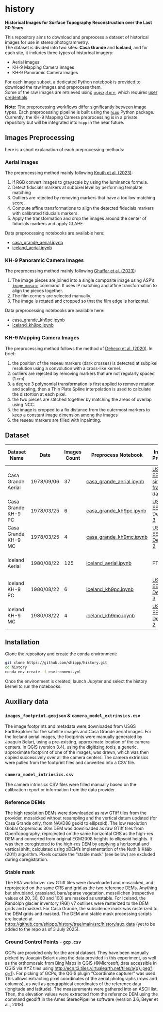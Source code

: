 # history

**Historical Images for Surface Topography Reconstruction over the Last 50 Years**

This repository aims to download and preprocess a dataset of historical images for use in stereo photogrammetry.  
The dataset is divided into two sites: **Casa Grande** and **Iceland**, and for each site, it includes three types of historical imagery:

- Aerial images  
- KH-9 Mapping Camera images  
- KH-9 Panoramic Camera images  

For each image subset, a dedicated Python notebook is provided to download the raw images and preprocess them.  
Some of the raw images are retrieved using [`usgsxplore`](https://github.com/adehecq/usgs_explorer/), which requires [user credentials](https://github.com/adehecq/usgs_explorer?tab=readme-ov-file#credentials).

**Note:** The preprocessing workflows differ significantly between image types. Each preprocessing pipeline is built using the [`hipp`](https://github.com/shippp/hipp) Python package. Currently, the KH-9 Mapping Camera preprocessing is in a private repository but will be integrated into `hipp` in the near future.

## Images Preprocessing

here is a short explanation of each preprocessing methods:

### Aerial Images

The preprocessing method mainly following [Knuth et al. (2023)](https://www.sciencedirect.com/science/article/pii/S0034425722004850?via%3Dihub):

1. If RGB convert images to grayscale by using the luminance formula.
2. Detect fiducials markers at subpixel level by performing template matching
3. Outliers are rejected by removing markers that have a too low matching score.
4. Compute affine transformations to align the detected fiducials markers with calibrated fiducials markers.
5. Apply the transformation and crop the images around the center of fiducials markers and apply CLAHE.

Data preprocessing notebooks are available here:

- [casa_grande_aerial.ipynb](https://github.com/shippp/history/blob/main/notebooks/casa_grande_aerial.ipynb)
- [iceland_aerial.ipynb](https://github.com/shippp/history/blob/main/notebooks/iceland_aerial.ipynb)

### KH-9 Panoramic Camera Images

The preprocessing method mainly following [Ghuffar et al. (2023)](https://tc.copernicus.org/articles/17/1299/2023/):

1. The image pieces are joined into a single composite image using ASP’s [`image_mosaic`](https://stereopipeline.readthedocs.io/en/latest/tools/image_mosaic.html) command. It uses IP matching and affine transformation to align the pieces together.
2. The film corners are selected manually.
3. The image is rotated and cropped so that the film edge is horizontal.

Data preprocessing notebooks are available here:

- [casa_grande_kh9pc.ipynb](https://github.com/shippp/history/blob/main/notebooks/casa_grande_kh9pc.ipynb)
- [iceland_kh9pc.ipynb](https://github.com/shippp/history/blob/main/notebooks/iceland_kh9pc.ipynb)

### KH-9 Mapping Camera Images

The preprocessing method follows the method of [Dehecq et al. (2020)](https://www.frontiersin.org/journals/earth-science/articles/10.3389/feart.2020.566802/full). In brief:

1. the position of the reseau markers (dark crosses) is detected at subpixel resolution using a convolution with a cross-like kernel.
2. outliers are rejected by removing markers that are not regularly spaced (1 cm)
3. a degree 3 polynomial transformation is first applied to remove rotation and scaling, then a Thin Plate Spline interpolation is used to calculate the distortion at each pixel.
4. the two pieces are stitched together by matching the areas of overlap using NCC.
5. the image is cropped to a fix distance from the outermost markers to keep a constant image dimension among the images
6. the reseau markers are filled with inpainting.

## Dataset

| Dataset Name | Date | Images Count | Preprocess Notebook | Images Provider| Preprocessed images size | Raw images size| Bounding Box |
|--|--|--|--|--|--|--|--|
| Casa Grande Aerial | 1978/09/06 | 37 | [casa_grande_aerial.ipynb](notebooks/casa_grande_aerial.ipynb)| [USGS EE](https://earthexplorer.usgs.gov/), [single frame dataset](https://www.usgs.gov/centers/eros/science/usgs-eros-archive-aerial-photography-aerial-photo-single-frames?qt-science_center_objects=0#qt-science_center_objects)| 2.6 Go | 7.2 Go |-111.913862   32.699015 -111.685857   32.942928|
| Casa Grande KH-9 PC | 1978/03/25 | 6 |[casa_grande_kh9pc.ipynb](notebooks/casa_grande_kh9pc.ipynb) | [USGS EE](https://earthexplorer.usgs.gov/), [Declass 3](https://www.usgs.gov/centers/eros/science/usgs-eros-archive-declassified-data-declassified-satellite-imagery-3) | 43 Go | 47 Go |-113.535   32.28  -109.812   33.25|
| Casa Grande KH-9 MC | 1978/03/25 | 4 | [casa_grande_kh9mc.ipynb](https://github.com/shippp/history/blob/main/notebooks/casa_grande_kh9mc.ipynb)| [USGS EE](https://earthexplorer.usgs.gov/), [Declass 2](https://www.usgs.gov/centers/eros/science/usgs-eros-archive-declassified-data-declassified-satellite-imagery-2?qt-science_center_objects=0#qt-science_center_objects) | 8.2 Go | 8.9 Go |-112.645   30.782 -110.574   35.053|
| Iceland Aerial | 1980/08/22 | 125 | [iceland_aerial.ipynb](notebooks/iceland_aerial.ipynb)| FTP | 14 Go | 12 Go |-19.74345739  63.42948958 -17.68651768  63.86200756|
| Iceland KH-9 PC | 1980/08/22 | 6 | [iceland_kh9pc.ipynb](notebooks/iceland_kh9pc.ipynb) | [USGS EE](https://earthexplorer.usgs.gov/), [Declass 3](https://www.usgs.gov/centers/eros/science/usgs-eros-archive-declassified-data-declassified-satellite-imagery-3) | 33 Go | 30 Go |-23.362  62.923 -15.674  64.405|
| Iceland KH-9 MC | 1980/08/22 | 4 |[iceland_kh9mc.ipynb](https://github.com/shippp/history/blob/main/notebooks/iceland_kh9mc.ipynb) | [USGS EE](https://earthexplorer.usgs.gov/), [Declass 2](https://www.usgs.gov/centers/eros/science/usgs-eros-archive-declassified-data-declassified-satellite-imagery-2?qt-science_center_objects=0#qt-science_center_objects) | 8.1 Go | 6.4 Go |-21.946  61.43  -16.633  66.089|

## Installation

Clone the repository and create the conda environment:

```bash
git clone https://github.com/shippp/history.git
cd history
conda env create -f environment.yml
```

Once the environment is created, launch Jupyter and select the history kernel to run the notebooks.

## Auxiliary data

### `images_footprint.geojson` & `camera_model_extrinsics.csv`

The image footprints and metadata were downloaded from USGS EarthExplorer for the satellite images and Casa Grande aerial images. For the Iceland aerial images, the footprints were manually generated by Joaquin Belart, using a pre-existing, approximate location of the camera centers. In QGIS (version 3.4), using the digitizing tools, a generic, approximate footprint of one of the images, was drawn, which was then copied successively over all the camera centers. The camera extrinsics were pulled from the footprint files and converted into a CSV file.

### `camera_model_intrinsics.csv`

The camera intrinsics CSV files were filled manually based on the calibration report or information from the data provider.

### Reference DEMs

The high resolution DEMs were downloaded as raw GTiff tiles from the provider, mosaicked without resampling and the vertical datum updated (for Casa Grande only, from NAVD88 geoid to ellipsoid). The low resolution Global Copernicus 30m DEM was downloaded as raw GTiff tiles from OpenTopography, reprojected on the same horizontal CRS as the high-res DEM and converted from original EGM2008 heights to ellipsoid heights. It was then coregistered to the high-res DEM by applying a horizontal and vertical shift, calculated using xDEM’s implementation of the Nuth & Kääb (2011) algorithm. Pixels outside the “stable mask” (see below) are excluded during coregistration.

### Stable mask

The ESA worldcover raw GTiff tiles were downloaded and mosaicked, and reprojected on the same CRS and grid as the two reference DEMs. Anything but shrubland, grassland, bare/sparse vegetation, moss/lichen (respective values of 20, 30, 60 and 100) are masked as unstable. For Iceland, the Randolph glacier inventory (RGI) v7 outlines were rasterized to the DEM grids and masked. For Casa Grande, the subsidence mask was rasterized to the DEM grids and masked. The DEM and stable mask processing scripts are located at https://github.com/shippp/history/tree/main/src/history/aux_data (yet to be added to the repo as of 3 July 2025).

### Ground Control Points - `gcp.csv`

GCPs are provided only for the aerial dataset. They have been manually picked by Joaquin Belart using the data provided in this experiment, as well as the orthomosaic from Bing Maps in QGIS (©Microsoft, data accessible in QGIS via XYZ tiles using http://ecn.t3.tiles.virtualearth.net/tiles/a{q}.jpeg?g=1). For picking of GCPs, the QGIS plugin “Coordinate capturer” was used. This allows extracting pixel coordinates of the aerial photographs (rows and columns), as well as geographical coordinates of the reference data (longitude and latitude). The measurements were gathered into an ASCII list. Then, the elevation values were extracted from the reference DEM using the command geodiff in the Ames StereoPipeline software (version 3.6, Beyer et al., 2018).
